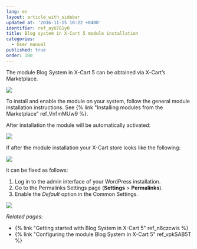 ```yaml
---
lang: en
layout: article_with_sidebar
updated_at: '2016-11-15 10:22 +0400'
identifier: ref_ayU7G1y0
title: Blog system in X-Cart 5 module installation
categories:
  - User manual
published: true
order: 100
---
```



The module Blog System in X-Cart 5 can be obtained via X-Cart’s Marketplace. 

![]({{site.baseurl}}/attachments/7505491/8719386.png?effects=drop-shadow)

To install and enable the module on your system, follow the general module installation instructions. See {% link "Installing modules from the Marketplace" ref_Vn1mMUw9 %}. 

After installation the module will be automatically activated:

![]({{site.baseurl}}/attachments/7505491/8719387.png?effects=drop-shadow)

If after the module installation your X-Cart store looks like the following: 

![]({{site.baseurl}}/attachments/7505491/8719459.png?effects=drop-shadow)

it can be fixed as follows:

1.  Log in to the admin interface of your WordPress installation.
2.  Go to the Permalinks Settings page (**Settings** > **Permalinks**).
3.  Enable the _Default_ option in the Common Settings.

![]({{site.baseurl}}/attachments/7505491/8719461.png?effects=drop-shadow)

_Related pages:_

*   {% link "Getting started with Blog System in X-Cart 5" ref_n6czcwis %}
*   {% link "Configuring the module Blog System in X-Cart 5" ref_vpkSAB5T %}

